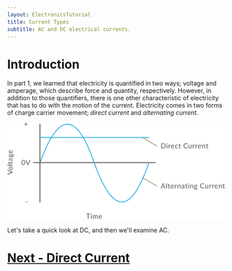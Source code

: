 ```yaml
---
layout: ElectronicsTutorial
title: Current Types
subtitle: AC and DC electrical currents.
---
```


# Introduction

In part 1, we learned that electricity is quantified in two ways; voltage and amperage, which describe force and quantity, respectively. However, in addition to those quantifiers, there is one other characteristic of electricity that has to do with the motion of the current. Electricity comes in two forms of charge carrier movement; _direct current_ and _alternating current_.

![](../AC_DC.svg)

Let's take a quick look at DC, and then we'll examine AC.

# [Next - Direct Current](../Direct_Current)
